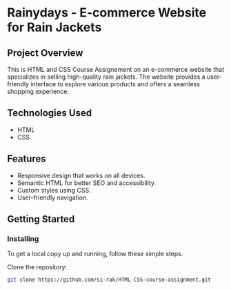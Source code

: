 # Rainydays - E-commerce Website for Rain Jackets

## Project Overview

This is HTML and CSS Course Assignement on an e-commerce website that specializes in selling high-quality rain jackets. The website provides a user-friendly interface to explore various products and offers a seamless shopping experience.

## Technologies Used

- HTML
- CSS

## Features

- Responsive design that works on all devices.
- Semantic HTML for better SEO and accessibility.
- Custom styles using CSS.
- User-friendly navigation.

## Getting Started

### Installing
To get a local copy up and running, follow these simple steps.

 Clone the repository:
   ```bash
   git clone https://github.com/si-rak/HTML-CSS-course-assignment.git
   ```
